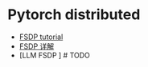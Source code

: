 # Pytorch distributed

- [FSDP tutorial](./FSDP_tutorial.md)
- [FSDP 详解](./FSDP_in_detail.md)
- [LLM FSDP ] # TODO